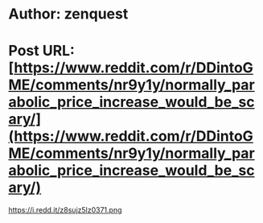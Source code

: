 # Author: zenquest
# Post URL: [https://www.reddit.com/r/DDintoGME/comments/nr9y1y/normally_parabolic_price_increase_would_be_scary/](https://www.reddit.com/r/DDintoGME/comments/nr9y1y/normally_parabolic_price_increase_would_be_scary/)


https://i.redd.it/z8sujz5lz0371.png
